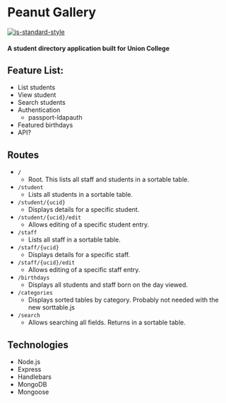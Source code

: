 # Peanut Gallery
[![js-standard-style](https://img.shields.io/badge/code%20style-standard-brightgreen.svg?style=flat)](https://github.com/feross/standard)

#### A student directory application built for Union College

## Feature List:

* List students
* View student
* Search students
* Authentication
  * passport-ldapauth
* Featured birthdays
* API?

## Routes

* `/`
  * Root. This lists all staff and students in a sortable table.
* `/student`
  * Lists all students in a sortable table.
* `/student/{ucid}`
  * Displays details for a specific student.
* `/student/{ucid}/edit`
  * Allows editing of a specific student entry.
* `/staff`
  * Lists all staff in a sortable table.
* `/staff/{ucid}`
  * Displays details for a specific staff.
* `/staff/{ucid}/edit`
  * Allows editing of a specific staff entry.
* `/birthdays`
  * Displays all students and staff born on the day viewed.
* `/categories`
  * Displays sorted tables by category. Probably not needed with the new sorttable.js
* `/search`
  * Allows searching all fields. Returns in a sortable table.

## Technologies

* Node.js
* Express
* Handlebars
* MongoDB
* Mongoose
